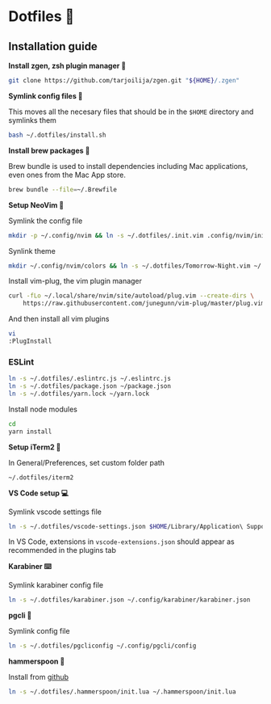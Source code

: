 # Dotfiles 🎈

## Installation guide

**Install zgen, zsh plugin manager 🔌**

```bash
git clone https://github.com/tarjoilija/zgen.git "${HOME}/.zgen"
```

**Symlink config files 🔗**

This moves all the necesary files that should be in the `$HOME` directory and symlinks them

```bash
bash ~/.dotfiles/install.sh
```

**Install brew packages 🍺**

Brew bundle is used to install dependencies including Mac applications, even ones from the Mac App store.

```bash
brew bundle --file=~/.Brewfile
```

**Setup NeoVim 💊**

Symlink the config file

```bash
mkdir -p ~/.config/nvim && ln -s ~/.dotfiles/.init.vim .config/nvim/init.vim
```

Synlink theme

```bash
mkdir ~/.config/nvim/colors && ln -s ~/.dotfiles/Tomorrow-Night.vim ~/.config/nvim/colors/Tomorrow-Night.vim
```

Install vim-plug, the vim plugin manager

```bash
curl -fLo ~/.local/share/nvim/site/autoload/plug.vim --create-dirs \
    https://raw.githubusercontent.com/junegunn/vim-plug/master/plug.vim
```

And then install all vim plugins
```bash
vi
:PlugInstall
```

### ESLint

```bash
ln -s ~/.dotfiles/.eslintrc.js ~/.eslintrc.js
ln -s ~/.dotfiles/package.json ~/package.json
ln -s ~/.dotfiles/yarn.lock ~/yarn.lock
```

Install node modules

```bash
cd
yarn install
```

**Setup iTerm2 👾**

In General/Preferences, set custom folder path
```
~/.dotfiles/iterm2
```

**VS Code setup 💻**

Symlink vscode settings file

```bash
ln -s ~/.dotfiles/vscode-settings.json $HOME/Library/Application\ Support/Code/User/settings.json
```

In VS Code, extensions in `vscode-extensions.json` should appear as recommended in the plugins tab

**Karabiner ⌨️**

Symlink karabiner config file

```bash
ln -s ~/.dotfiles/karabiner.json ~/.config/karabiner/karabiner.json
```

**pgcli 🐘**

Symlink config file

```bash
ln -s ~/.dotfiles/pgcliconfig ~/.config/pgcli/config
```

**hammerspoon 🥄**

Install from [github](https://github.com/Hammerspoon/hammerspoon)

```bash
ln -s ~/.dotfiles/.hammerspoon/init.lua ~/.hammerspoon/init.lua
```
